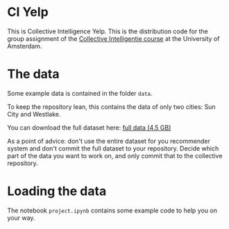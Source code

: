 # CI Yelp

This is Collective Intelligence Yelp. This is the distribution code for the group assignment of the [Collective Intelligentie course](https://ci.mprog.nl) at the University of Amsterdam.

# The data

Some example data is contained in the folder `data`.

To keep the repository lean, this contains the data of only two cities: Sun City and Westlake.

You can download the full dataset here: [full data (4.5 GB)](https://surfdrive.surf.nl/files/index.php/s/d9QtNlGNbYuUnpT/download)

As a point of advice: don't use the entire dataset for you recommender system and don't commit the full dataset to your repository. Decide which part of the data you want to work on, and only commit that to the collective repository.

# Loading the data

The notebook `project.ipynb` contains some example code to help you on your way.
